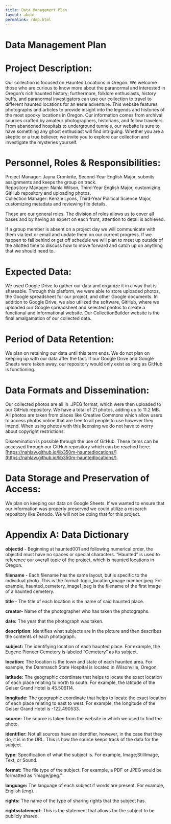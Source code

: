 ```yaml
---
title: Data Management Plan
layout: about
permalink: /dmp.html
---
```

# **Data Management Plan**

# Project Description: 

Our collection is focused on Haunted Locations in Oregon. We welcome those who are curious to know more about the paranormal and interested in Oregon’s rich haunted history; furthermore, folklore enthusiasts, history buffs, and paranormal investigators can use our collection to travel to different haunted locations for an eerie adventure. This website features photographs and articles to provide insight into the legends and histories of the most spooky locations in Oregon. Our information comes from archival sources crafted by amateur photographers, historians, and fellow travelers. From abandoned hospitals to underground tunnels, our website is sure to have something any ghost enthusiast will find intriguing. Whether you are a skeptic or a true believer, we invite you to explore our collection and investigate the mysteries yourself. 

# Personnel, Roles & Responsibilities:

Project Manager: Jayna Cronkrite, Second-Year English Major, submits assignments and keeps the group on track.   
Repository Manager: Nahla Wilson, Third-Year English Major, customizing GitHub repository and uploading photos.  
Collection Manager: Kenzie Lyons, Third-Year Political Science Major, customizing metadata and reviewing file details.


These are our general roles. The division of roles allows us to cover all bases and by having an expert on each front, attention to detail is achieved.

If a group member is absent on a project day we will communicate with them via text or email and update them on our current progress. If we happen to fall behind or get off schedule we will plan to meet up outside of the allotted time to discuss how to move forward and catch up on anything that we should need to.

# Expected Data: 

We used Google Drive to gather our data and organize it in a way that is shareable. Through this platform, we were able to store uploaded photos, the Google spreadsheet for our project, and other Google documents. In addition to Google Drive, we also utilized the software, GitHub, where we uploaded our Google spreadsheet and selected photos to create a functional and informational website. Our CollectionBuilder website is the final amalgamation of our collected data.

# Period of Data Retention: 

We plan on retaining our data until this term ends. We do not plan on keeping up with our data after the fact. If our Google Drive and Google Sheets were taken away, our repository would only exist as long as GitHub is functioning. 

# Data Formats and Dissemination:

Our collected photos are all in .JPEG format, which were then uploaded to our GitHub repository. We have a total of 21 photos, adding up to 11.2 MB. All photos are taken from places like Creative Commons which allow users to access photos online that are free to all people to use however they intend. When using photos with this licensing we do not have to worry about copyright restrictions. 

Dissemination is possible through the use of GitHub. These items can be accessed through our GitHub repository which can be reached here: [https://nahlaw.github.io/lib350m-hauntedlocations/](https://nahlaw.github.io/lib350m-hauntedlocations/). 

# Data Storage and Preservation of Access:

We plan on keeping our data on Google Sheets. If we wanted to ensure that our information was properly preserved we could utilize a research repository like Zenodo. We will not be doing that for this project.

# Appendix A: Data Dictionary

**objectid** \- Beginning at haunted001 and following numerical order, the objectid must have no spaces or special characters. “Haunted” is used to reference our overall topic of the project, which is haunted locations in Oregon. 

**filename** \- Each filename has the same layout, but is specific to the individual photo. This is the format: topic\_location\_image number.jpeg. For example, haunted\_cemetery\_image1.jpeg is the filename of the first image of a haunted cemetery. 

**title** \- The title of each location is the name of said haunted place. 

**creator-** Name of the photographer who has taken the photographs.

**date:** The year that the photograph was taken.

**description:** Identifies what subjects are in the picture and then describes the contents of each photograph.

**subject:** The identifying location of each haunted place. For example, the Eugene Pioneer Cemetery is labeled “Cemetery” as its subject. 

**location:** The location is the town and state of each haunted area. For example, the Dammasch State Hospital is located in Wilsonville, Oregon. 

**latitude:** The geographic coordinate that helps to locate the exact location of each place relating to north to south. For example, the latitude of the Geiser Grand Hotel is 45.506114. 

**longitude:** The geographic coordinate that helps to locate the exact location of each place relating to east to west. For example, the longitude of the Geiser Grand Hotel is \-122.490533.

**source:** The source is taken from the website in which we used to find the photo. 

**identifier:** Not all sources have an identifier, however, in the case that they do, it is in the URL. This is how the source keeps track of the data for the subject. 

**type:** Specification of what the subject is. For example, Image;StillImage, Text, or Sound.

**format:** The file type of the subject. For example, a PDF or JPEG would be formatted as “image/jpeg.”

**language:** The language of each subject if words are present. For example, English (eng). 

**rights:** The name of the type of sharing rights that the subject has.

**rightsstatement:** This is the statement that allows for the subject to be publicly shared. 
